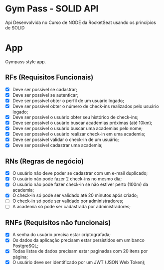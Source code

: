 # Gym Pass - SOLID API
Api Desenvolvida no Curso de NODE da RocketSeat usando os princípios de SOLID

# App

Gympass style app.

## RFs (Requisitos Funcionais)

- [X] Deve ser possível se cadastrar;
- [X] Deve ser possível se autenticar;
- [X] Deve ser possível obter o perfil de um usuário logado;
- [X] Deve ser possível obter o número de check-ins realizados pelo usuário logado;
- [X] Deve ser possível o usuário obter seu histórico de check-ins;
- [X] Deve ser possível o usuário buscar academias próximas (até 10km);
- [X] Deve ser possível o usuário buscar uma academias pelo nome;
- [X] Deve ser possível o usuário realizar check-in em uma academia;
- [X] Deve ser possível validar o check-in de um usuário;
- [X] Deve ser possível cadastrar uma academia;

## RNs (Regras de negócio)

- [X] O usuário não deve poder se cadastrar com um e-mail duplicado;
- [X] O usuário não pode fazer 2 check-ins no mesmo dia;
- [X] O usuário não pode fazer check-in se não estiver perto (100m) da academia;
- [X] O check-in só pode ser validado até 20 minutos após criado;
- [ ] O check-in só pode ser validado por administradores;
- [ ] A academia só pode ser cadastrada por administradores;

## RNFs (Requisitos não funcionais)

- [X] A senha do usuário precisa estar criptografada;
- [X] Os dados da aplicação precisam estar persistidos em um banco PostgreSQL;
- [X] Todas listas de dados precisam estar paginadas com 20 itens por página;
- [X] O usuário deve ser identificado por um JWT (JSON Web Token);
